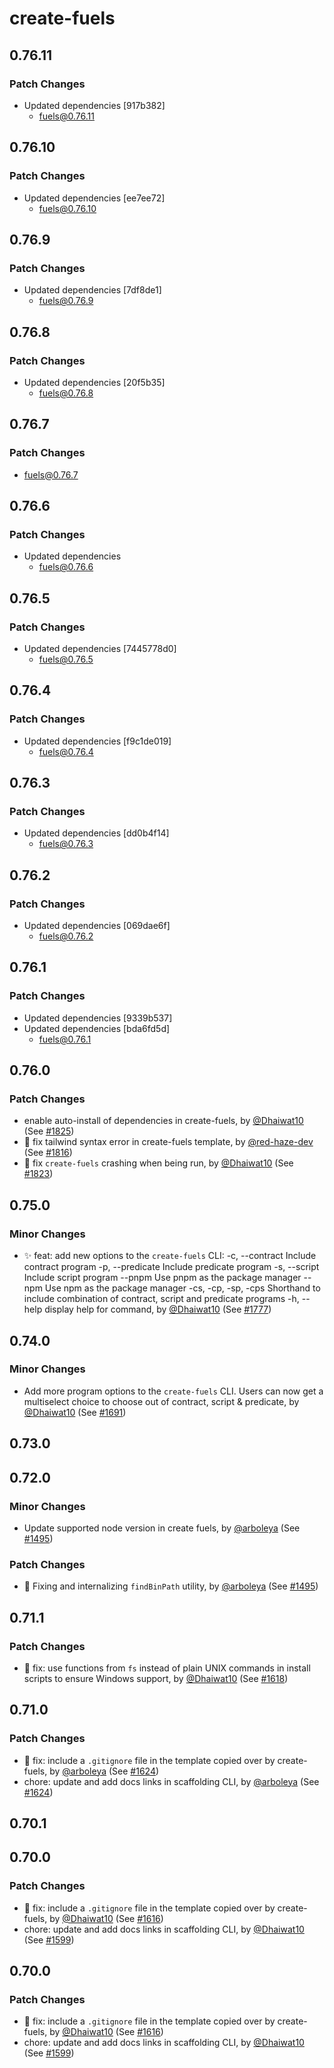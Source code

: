 # create-fuels

## 0.76.11

### Patch Changes

- Updated dependencies [917b382]
  - fuels@0.76.11

## 0.76.10

### Patch Changes

- Updated dependencies [ee7ee72]
  - fuels@0.76.10

## 0.76.9

### Patch Changes

- Updated dependencies [7df8de1]
  - fuels@0.76.9

## 0.76.8

### Patch Changes

- Updated dependencies [20f5b35]
  - fuels@0.76.8

## 0.76.7

### Patch Changes

- fuels@0.76.7

## 0.76.6

### Patch Changes

- Updated dependencies
  - fuels@0.76.6

## 0.76.5

### Patch Changes

- Updated dependencies [7445778d0]
  - fuels@0.76.5

## 0.76.4

### Patch Changes

- Updated dependencies [f9c1de019]
  - fuels@0.76.4

## 0.76.3

### Patch Changes

- Updated dependencies [dd0b4f14]
  - fuels@0.76.3

## 0.76.2

### Patch Changes

- Updated dependencies [069dae6f]
  - fuels@0.76.2

## 0.76.1

### Patch Changes

- Updated dependencies [9339b537]
- Updated dependencies [bda6fd5d]
  - fuels@0.76.1

## 0.76.0

### Patch Changes

- enable auto-install of dependencies in create-fuels, by [@Dhaiwat10](https://github.com/Dhaiwat10) (See [#1825](https://github.com/FuelLabs/fuels-ts/pull/1825))
- 🐞 fix tailwind syntax error in create-fuels template, by [@red-haze-dev](https://github.com/red-haze-dev) (See [#1816](https://github.com/FuelLabs/fuels-ts/pull/1816))
- 🐞 fix `create-fuels` crashing when being run, by [@Dhaiwat10](https://github.com/Dhaiwat10) (See [#1823](https://github.com/FuelLabs/fuels-ts/pull/1823))

## 0.75.0

### Minor Changes

- ✨ feat: add new options to the `create-fuels` CLI:
  -c, --contract Include contract program
  -p, --predicate Include predicate program
  -s, --script Include script program
  --pnpm Use pnpm as the package manager
  --npm Use npm as the package manager
  -cs, -cp, -sp, -cps Shorthand to include combination of contract, script and predicate programs
  -h, --help display help for command, by [@Dhaiwat10](https://github.com/Dhaiwat10) (See [#1777](https://github.com/FuelLabs/fuels-ts/pull/1777))

## 0.74.0

### Minor Changes

- Add more program options to the `create-fuels` CLI. Users can now get a multiselect choice to choose out of contract, script & predicate, by [@Dhaiwat10](https://github.com/Dhaiwat10) (See [#1691](https://github.com/FuelLabs/fuels-ts/pull/1691))

## 0.73.0

## 0.72.0

### Minor Changes

- Update supported node version in create fuels, by [@arboleya](https://github.com/arboleya) (See [#1495](https://github.com/FuelLabs/fuels-ts/pull/1495))

### Patch Changes

- 🐞 Fixing and internalizing `findBinPath` utility, by [@arboleya](https://github.com/arboleya) (See [#1495](https://github.com/FuelLabs/fuels-ts/pull/1495))

## 0.71.1

### Patch Changes

- 🐞 fix: use functions from `fs` instead of plain UNIX commands in install scripts to ensure Windows support, by [@Dhaiwat10](https://github.com/Dhaiwat10) (See [#1618](https://github.com/FuelLabs/fuels-ts/pull/1618))

## 0.71.0

### Patch Changes

- 🐞 fix: include a `.gitignore` file in the template copied over by create-fuels, by [@arboleya](https://github.com/arboleya) (See [#1624](https://github.com/FuelLabs/fuels-ts/pull/1624))
- chore: update and add docs links in scaffolding CLI, by [@arboleya](https://github.com/arboleya) (See [#1624](https://github.com/FuelLabs/fuels-ts/pull/1624))

## 0.70.1

## 0.70.0

### Patch Changes

- 🐞 fix: include a `.gitignore` file in the template copied over by create-fuels, by [@Dhaiwat10](https://github.com/Dhaiwat10) (See [#1616](https://github.com/FuelLabs/fuels-ts/pull/1616))
- chore: update and add docs links in scaffolding CLI, by [@Dhaiwat10](https://github.com/Dhaiwat10) (See [#1599](https://github.com/FuelLabs/fuels-ts/pull/1599))

## 0.70.0

### Patch Changes

- 🐞 fix: include a `.gitignore` file in the template copied over by create-fuels, by [@Dhaiwat10](https://github.com/Dhaiwat10) (See [#1616](https://github.com/FuelLabs/fuels-ts/pull/1616))
- chore: update and add docs links in scaffolding CLI, by [@Dhaiwat10](https://github.com/Dhaiwat10) (See [#1599](https://github.com/FuelLabs/fuels-ts/pull/1599))
